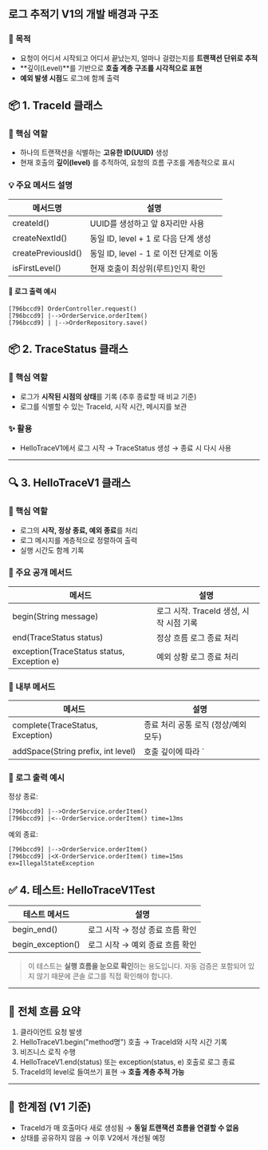 ## 로그 추적기 V1의 개발 배경과 구조

### 🎯 목적

-   요청이 어디서 시작되고 어디서 끝났는지, 얼마나 걸렸는지를 **트랜잭션 단위로 추적**
-   \*\*깊이(Level)\*\*를 기반으로 **호출 계층 구조를 시각적으로 표현**
-   **예외 발생 시점**도 로그에 함께 출력

## 📦 1. TraceId 클래스

### 🧠 핵심 역할

-   하나의 트랜잭션을 식별하는 **고유한 ID(UUID)** 생성
-   현재 호출의 **깊이(level)** 를 추적하여, 요청의 흐름 구조를 계층적으로 표시

### 💡 주요 메서드 설명

| 메서드명 | 설명 |
| --- | --- |
| createId() | UUID를 생성하고 앞 8자리만 사용 |
| createNextId() | 동일 ID, level + 1 로 다음 단계 생성 |
| createPreviousId() | 동일 ID, level - 1 로 이전 단계로 이동 |
| isFirstLevel() | 현재 호출이 최상위(루트)인지 확인 |

#### **🧾 로그 출력 예시**

```
[796bccd9] OrderController.request()
[796bccd9] |-->OrderService.orderItem()
[796bccd9] | |-->OrderRepository.save()
```

## 📦 2. TraceStatus 클래스

### 🧠 핵심 역할

-   로그가 **시작된 시점의 상태**를 기록 (추후 종료할 때 비교 기준)
-   로그를 식별할 수 있는 TraceId, 시작 시간, 메시지를 보관

### ✨ 활용

-   HelloTraceV1에서 로그 시작 → TraceStatus 생성 → 종료 시 다시 사용

---

## 🔍 3. HelloTraceV1 클래스

### 🧠 핵심 역할

-   로그의 **시작, 정상 종료, 예외 종료**를 처리
-   로그 메시지를 계층적으로 정렬하여 출력
-   실행 시간도 함께 기록

### 🔧 주요 공개 메서드



| 메서드 | 설명 |
| --- | --- |
| begin(String message) | 로그 시작. TraceId 생성, 시작 시점 기록 |
| end(TraceStatus status) | 정상 흐름 로그 종료 처리 |
| exception(TraceStatus status, Exception e) | 예외 상황 로그 종료 처리 |

### 🔧 내부 메서드



| 메서드 | 설명 |
| --- | --- |
| complete(TraceStatus, Exception) | 종료 처리 공통 로직 (정상/예외 모두) |
| addSpace(String prefix, int level) | 호출 깊이에 따라 \` |

### 🧾 로그 출력 예시

정상 종료:

```
[796bccd9] |-->OrderService.orderItem()
[796bccd9] |<--OrderService.orderItem() time=13ms
```

예외 종료:

```
[796bccd9] |-->OrderService.orderItem()
[796bccd9] |<X-OrderService.orderItem() time=15ms ex=IllegalStateException
```

## ✅ 4. 테스트: HelloTraceV1Test



| 테스트 메서드 | 설명 |
| --- | --- |
| begin\_end() | 로그 시작 → 정상 종료 흐름 확인 |
| begin\_exception() | 로그 시작 → 예외 종료 흐름 확인 |

> 이 테스트는 **실행 흐름을 눈으로 확인**하는 용도입니다. 자동 검증은 포함되어 있지 않기 때문에 콘솔 로그를 직접 확인해야 합니다.

---

## 📌 전체 흐름 요약

1.  클라이언트 요청 발생
2.  HelloTraceV1.begin("method명") 호출 → TraceId와 시작 시간 기록
3.  비즈니스 로직 수행
4.  HelloTraceV1.end(status) 또는 exception(status, e) 호출로 로그 종료
5.  TraceId의 level로 들여쓰기 표현 → **호출 계층 추적 가능**

---

## 🔁 한계점 (V1 기준)

-   TraceId가 매 호출마다 새로 생성됨 → **동일 트랜잭션 흐름을 연결할 수 없음**
-   상태를 공유하지 않음 → 이후 V2에서 개선될 예정